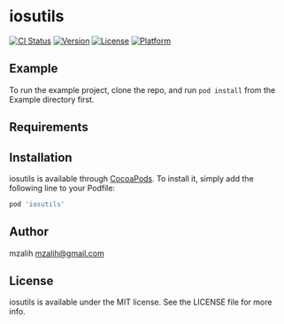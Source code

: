 # iosutils

[![CI Status](https://img.shields.io/travis/jerrydon/iosutils.svg?style=flat)](https://travis-ci.org/jerrydon/iosutils)
[![Version](https://img.shields.io/cocoapods/v/iosutils.svg?style=flat)](https://cocoapods.org/pods/iosutils)
[![License](https://img.shields.io/cocoapods/l/iosutils.svg?style=flat)](https://cocoapods.org/pods/iosutils)
[![Platform](https://img.shields.io/cocoapods/p/iosutils.svg?style=flat)](https://cocoapods.org/pods/iosutils)

## Example

To run the example project, clone the repo, and run `pod install` from the Example directory first.

## Requirements

## Installation

iosutils is available through [CocoaPods](https://cocoapods.org). To install
it, simply add the following line to your Podfile:

```ruby
pod 'iosutils'
```

## Author

mzalih  mzalih@gmail.com

## License

iosutils is available under the MIT license. See the LICENSE file for more info.
